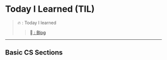# Today I Learned (TIL)

>🔥  :  Today I learned 
>>📗[ : Blog](https://velog.io/@pen9508901)

<hr/>

## Basic CS Sections

     
